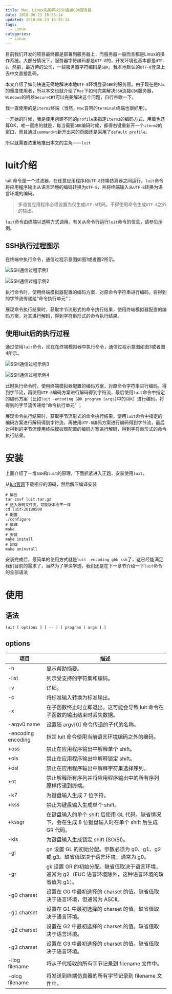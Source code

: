 ```yaml
---
title: Mac、Linux完美解决SSH连接GBK服务器
date: 2018-06-23 16:35:14
updated: 2018-06-23 16:35:14
tags:
  - Linux
categories: 
  - Linux
---
```


目前我们开发的项目最终都是部署到服务器上，而服务器一般而言都是Linux的操作系统。大部分情况下，服务器字符编码都是`UTF-8`的，开发环境也基本都是`UTF-8`。然鹅，最近待的公司，一些服务器字符编码是`GBK`，我本地默认的`UTF-8`登录上去中文直接乱码。

本文介绍了如何快速无痛地解决本地`UTF-8`环境登录`GBK`的服务器。由于现在是`Mac`的重度使用者，所以本文也就介绍了`Mac`下如何完美解决`SSH`连接`GBK`服务器，`Windows`的机器`SecureCRT`可以完美解决这个问题，自行谷歌一下。

<!-- more -->

我一直使用的是`iterm2`终端（当然，`Mac`自带的`terminal`终端也很好用）。

一开始的时候，我是使用创建不同的`profile`来指定`iterm2`的编码方式，用着也还算OK，唯一蛋疼的就是，每当需要`GBK`编码时候，都得右键重新开一个`iterm2`的窗口，而且通过`command+t`新开出来的页面还是采用了`default profile`。

所以就需要浓重地推出本文的主角——`luit`

# luit介绍
luit 命令是一个过滤器，在任意应用程序和`UTF-8`终端仿真器之间运行。`luit`命令将应用程序输出从语言环境的编码转换为`UTF-8`，并将终端输入从`UTF-8`转换为语言环境的编码。

> 多语言应用程序必须设置为仅生成`UTF-8`代码。不得使用命令生成`UTF-8`之外的输出。

`luit`命令由终端以透明方式调用。有关从命令行运行`luit`命令的信息，请参见示例。

## SSH执行过程图示
在终端中执行命令，通信过程示意图如图1或者图2所示。

![SSH通信过程示例1](https://pic.winsky.wang/images/2018/06/23/1.jpg)

![SSH通信过程示例2](https://pic.winsky.wang/images/2018/06/23/2.jpg)

执行命令时，使用终端模拟器配置的编码方案，对原命令字符串进行编码，将得到的字节流传递给“命令执行单元”；

展现命令执行结果时，获取字节流形式的命令执行结果，使用终端模拟器配置的编码方案，对其进行解码，得到字符串形式的命令执行结果。

## 使用luit后的执行过程
通过使用`luit`命令，现在在终端模拟器中执行命令，通信过程示意图如图3或者图4所示。

![SSH通信过程示例3](https://pic.winsky.wang/images/2018/06/23/3.jpg)

![SSH通信过程示例4](https://pic.winsky.wang/images/2018/06/23/4.jpg)

此时执行命令时，使用终端模拟器配置的编码方案，对原命令字符串进行编码，得到字节流，再使用`UTF-8`编码方案进行解码得到字符流，最后使用`luit`命令中指定的编码方案（比如`luit -encoding GBK program [args]`中的`GBK`）进行编码，将得到的字节流传递给“命令执行单元” ；

展现命令执行结果时，获取字节流形式的命令执行结果，使用`luit`命令中指定的编码方案进行解码得到字符流，再使用`UTF-8`编码方案进行编码得到字节流，最后对得到的字节流使用终端模拟器配置的编码方案进行解码，得到字符串形式的命令执行结果。

# 安装
上面介绍了一堆`SSH`和`luit`的原理，下面抓紧进入正题，安装使用`luit`。

从[luit官网](http://invisible-island.net/luit/luit.html#download)下载相应的源码，然后解压编译安装
```shell
# 解压
tar zxvf luit.tar.gz
# 进入源码文件夹，可能版本会不一样
cd luit-20180508 
# 配置
./configure
# 编译
make
# 安装
make install
# 卸载
make uninstall
```

安装完成后，最简单的使用方式就是`luit -encoding gbk ssh`了，这已经能满足我们目前的需求了，当然为了学深学透，我们还是在下一章节介绍一下`luit`命令的全部语法

# 使用
## 语法
```shell
luit [ options ] [ -- ] [ program [ args ] ]
```

## options

项目 | 描述
---|---
-h | 显示帮助摘要。
-list | 列示受支持的字符集和编码。
-v | 详细。
-c | 将标准输入转换为标准输出。
-x | 在子函数终止时立即退出。这可能会导致 luit 命令在子函数的输出结束时丢失数据。
-argv0 name | 设置随 argv[0] 命令传递的子代的名称。
-encoding encoding | 指定 luit 命令使用当前语言环境编码之外的编码。
+oss | 禁止在应用程序输出中解释单个 shift。
+ols | 禁止在应用程序输出中解释锁定 shift。
+osl | 禁止在应用程序输出中解释字符集选择序列。
+ot | 禁止解释所有序列并将应用程序输出中的所有序列原样传递到终端。
-k7 | 为键盘输入生成 7 位字符。
+kss | 禁止为键盘输入生成单个 shift。
+kssgr | 在键盘输入的单个 shift 后使用 GL 代码。缺省情况下，会在生成 8 位键盘输入时在单个 shift 后生成 GR 代码。
-kls | 为键盘输入生成锁定 shift (SO/SI)。
-gl | gn	设置 GL 的初始分配。参数必须为 g0、g1、g2 或 g3。缺省值取决于语言环境，通常为 g0。
-gr | gk	设置 GR 的初始分配。缺省值取决于语言环境，通常为 g2（EUC 语言环境除外，这种语言环境的缺省值为 g1）。
-g0 charset | 设置在 G0 中最初选择的 charset 的值。缺省值取决于语言环境，但通常为 ASCII。
-g1 charset | 设置在 G1 中最初选择的 charset 的值。缺省值取决于语言环境。
-g2 charset | 设置在 G2 中最初选择的 charset 的值。缺省值取决于语言环境。
-g3 charset | 设置在 G3 中最初选择的 charset 的值。缺省值取决于语言环境。
-ilog filename | 将从子代接收的所有字节记录到 filename 文件中。
-olog filename | 将发送到终端仿真器的所有字节记录到 filename 文件中。
